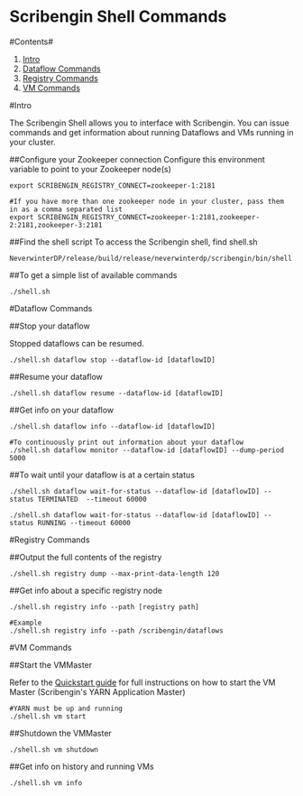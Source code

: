 Scribengin Shell Commands
=========================
#Contents#
1. [Intro](#intro)
2. [Dataflow Commands](#dataflow-commands)
3. [Registry Commands](#registry-commands)
4. [VM Commands](#vm-commands)

#Intro

The Scribengin Shell allows you to interface with Scribengin.  You can issue commands and get information about running Dataflows and VMs running in your cluster.

##Configure your Zookeeper connection
Configure this environment variable to point to your Zookeeper node(s)
```
export SCRIBENGIN_REGISTRY_CONNECT=zookeeper-1:2181

#If you have more than one zookeeper node in your cluster, pass them in as a comma separated list
export SCRIBENGIN_REGISTRY_CONNECT=zookeeper-1:2181,zookeeper-2:2181,zookeeper-3:2181
```


##Find the shell script
To access the Scribengin shell, find shell.sh
```
NeverwinterDP/release/build/release/neverwinterdp/scribengin/bin/shell.sh
```

##To get a simple list of available commands
```
./shell.sh 
```

#Dataflow Commands

##Stop your dataflow

Stopped dataflows can be resumed.

```
./shell.sh dataflow stop --dataflow-id [dataflowID]
```

##Resume your dataflow
```
./shell.sh dataflow resume --dataflow-id [dataflowID]
```

##Get info on your dataflow
```
./shell.sh dataflow info --dataflow-id [dataflowID]

#To continuously print out information about your dataflow
./shell.sh dataflow monitor --dataflow-id [dataflowID] --dump-period 5000
```

##To wait until your dataflow is at a certain status
```
./shell.sh dataflow wait-for-status --dataflow-id [dataflowID] --status TERMINATED  --timeout 60000 

./shell.sh dataflow wait-for-status --dataflow-id [dataflowID] --status RUNNING --timeout 60000 
```

#Registry Commands

##Output the full contents of the registry
```
./shell.sh registry dump --max-print-data-length 120
```

##Get info about a specific registry node
```
./shell.sh registry info --path [registry path]

#Example
./shell.sh registry info --path /scribengin/dataflows
```

#VM Commands

##Start the VMMaster

Refer to the [Quickstart guide](scribengin-cluster-setup-quickstart.md) for full instructions on how to start the VM Master (Scribengin's YARN Application Master)

```
#YARN must be up and running
./shell.sh vm start
```

##Shutdown the VMMaster
```
./shell.sh vm shutdown
```

##Get info on history and running VMs
```
./shell.sh vm info
```




